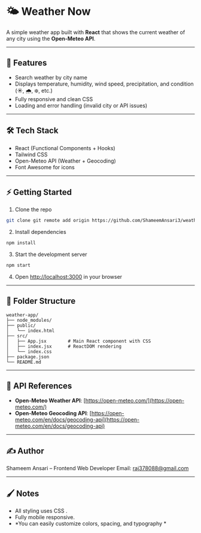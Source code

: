 # 🌤️ Weather Now

A simple weather app built with **React** that shows the current weather of any city using the **Open-Meteo API**.

---

## 🚀 Features

* Search weather by city name
* Displays temperature, humidity, wind speed, precipitation, and condition (☀️, 🌧️, ❄️, etc.)
* Fully responsive and clean  CSS
* Loading and error handling (invalid city or API issues)

---

## 🛠️ Tech Stack

* React (Functional Components + Hooks)
* Tailwind CSS
* Open-Meteo API (Weather + Geocoding)
* Font Awesome for icons

---

## ⚡ Getting Started

1. Clone the repo

```bash
git clone git remote add origin https://github.com/ShameemAnsari3/weather-app.git
```

2. Install dependencies

```bash
npm install
```

3. Start the development server

```bash
npm start
```

4. Open [http://localhost:3000](http://localhost:3000) in your browser

---

## 📁 Folder Structure

```
weather-app/
├── node_modules/
├── public/
│   └── index.html
├── src/
│   ├── App.jsx        # Main React component with CSS
│   ├── index.jsx      # ReactDOM rendering
│   └── index.css      
├── package.json
└── README.md
```

---

## 📡 API References

* **Open-Meteo Weather API**: [https://open-meteo.com/](https://open-meteo.com/)
* **Open-Meteo Geocoding API**: [https://open-meteo.com/en/docs/geocoding-api](https://open-meteo.com/en/docs/geocoding-api)

---

## ✍️ Author

Shameem Ansari – Frontend Web Developer
Email: [raj378088@gmail.com](mailto:raj378088@gmail.com)

---

## 🖌️ Notes

* All styling uses CSS .
* Fully mobile responsive.
* \*You can easily customize colors, spacing, and typography \*
